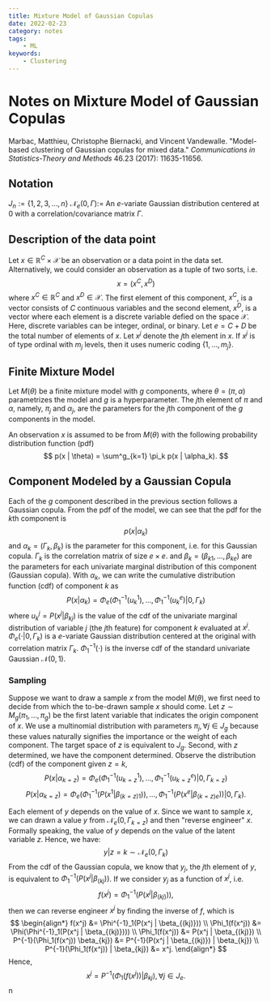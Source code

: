 ```yaml
---
title: Mixture Model of Gaussian Copulas
date: 2022-02-23
category: notes
tags:
    - ML
keywords:
    - Clustering
---
```

# Notes on Mixture Model of Gaussian Copulas
Marbac, Matthieu, Christophe Biernacki, and Vincent Vandewalle. "Model-based clustering of Gaussian copulas for mixed data." _Communications in Statistics-Theory and Methods_ 46.23 (2017): 11635-11656.
## Notation
$J_n := \{1, 2, 3, \dots, n\}$
$\mathcal{N}_e(0, \Gamma) :=$ An $e\text{-variate}$ Gaussian distribution centered at 0 with a correlation/covariance matrix $\Gamma$.
## Description of the data point
Let $x \in \mathbb{R}^C \times \mathcal{X}$ be an observation or a data point in the data set. Alternatively, we could consider an observation as a tuple of two sorts, i.e.
$$
x = (x^C, x^D)
$$
where $x^C \in \mathbb{R}^C$ and $x^D \in \mathcal{X}$.  The first element of this component, $x^C$, is a vector consists of $C$ continuous variables and the second element, $x^D$, is a vector where each element is a discrete variable defied on the space $\mathcal{X}$. Here, discrete variables can be integer, ordinal, or binary. Let $e = C + D$ be the total number of elements of $x$.
Let $x^j$ denote the $j\text{th}$ element in $x$. If $x^j$ is of type ordinal with $m_j$ levels, then it uses numeric coding $\{1, \dots, m_j\}$. 
## Finite Mixture Model
Let $M(\theta)$ be a finite mixture model with $g$ components, where $\theta = (\pi, \alpha)$ parametrizes the model and $g$ is a hyperparameter. The $j\text{th}$ element of $\pi$ and $\alpha$, namely, $\pi_j$ and $\alpha_j$, are the parameters for the $j\text{th}$ component of the $g$  components in the model.

An observation $x$ is assumed to be from $M(\theta)$ with the following probability distribution function (pdf)
$$
p(x | \theta) = \sum^g_{k=1} \pi_k p(x | \alpha_k).
$$
## Component Modeled by a Gaussian Copula
Each of the $g$ component described in the previous section follows a Gaussian copula. From the pdf of the model, we can see that the pdf for the $k\text{th}$ component is
$$
p(x | \alpha_k)
$$
and $\alpha_k = (\Gamma_k, \beta_k)$ is the parameter for this component, i.e. for this Gaussian copula. $\Gamma_k$ is the correlation matrix of size $e \times e$. and  $\beta_k = (\beta_{k1}, \dots, \beta_{ke})$ are the parameters for each univariate marginal distribution of this component (Gaussian copula). With $\alpha_k$, we can write the cumulative distribution function (cdf) of component $k$ as
$$
P(x | \alpha_k) = \Phi_e(\Phi^{-1}_1(u^1_k), \dots, \Phi^{-1}_1(u^e_k) | 0, \Gamma_k)
$$
where $u^j_k = P(x^j | \beta_{kj})$ is the value of the cdf of the univariate marginal distribution of variable $j$ (the $j\text{th}$ feature) for component $k$ evaluated at $x^j$. $\Phi_e(\cdot | 0, \Gamma_k)$ is a $e\text{-variate}$ Gaussian distribution centered at the original with correlation matrix $\Gamma_k$. $\Phi^{-1}_1(\cdot)$ is the inverse cdf of the standard univariate Gaussian $\mathcal{N}(0, 1)$.
### Sampling
Suppose we want to draw a sample $x$ from the model $M(\theta)$, we first need to decide from which the to-be-drawn sample $x$ should come. Let $z \sim M_g(\pi_1, \dots, \pi_g)$  be the first latent variable that indicates the origin component of $x$. We use a multinomial distribution with parameters $\pi_j, \forall j \in J_g$ because these values naturally signifies the importance or the weight of each component. The target space of $z$ is equivalent to $J_g$.
Second, with $z$ determined, we have the component determined. Observe the distribution (cdf) of the component given $z=k$,
$$
P(x | \alpha_{k=z}) = \Phi_e(\Phi^{-1}_1(u^1_{k=z}), \dots, \Phi^{-1}_1(u^e_{k=z}) | 0, \Gamma_{k=z})
$$
$$
P(x | \alpha_{k=z}) = \Phi_e(\Phi^{-1}_1(P(x^1 | \beta_{(k=z)1})), \dots, \Phi^{-1}_1(P(x^e|\beta_{(k=z)e})) | 0, \Gamma_k).
$$

Each element of $y$ depends on the value of $x$. Since we want to sample $x$, we can drawn a value $y$ from $\mathcal{N}_e(0, \Gamma_{k=z})$ and then "reverse engineer" $x$. Formally speaking, the value of $y$ depends on the value of the latent variable $z$. Hence, we have:
$$
y | z=k \sim \mathcal{N}_e(0, \Gamma_k)
$$
From the cdf of the Gaussian copula, we know that $y_j$, the $j\text{th}$ element of $y$, is equivalent to $\Phi^{-1}_1(P(x^j | \beta_{(kj}))$. If we consider $y_j$ as a function of $x^j$, i.e.
$$
f(x^j) = \Phi^{-1}_1(P(x^j | \beta_{(kj)})),
$$
then we can reverse engineer $x^j$ by finding the inverse of $f$, which is
$$
\begin{align*}
f(x^j) &= \Phi^{-1}_1(P(x^j | \beta_{(kj)})) \\
\Phi_1(f(x^j)) &= \Phi(\Phi^{-1}_1(P(x^j | \beta_{(kj)}))) \\
\Phi_1(f(x^j)) &= P(x^j | \beta_{(kj)}) \\
P^{-1}(\Phi_1(f(x^j)) \beta_{kj}) &= P^{-1}(P(x^j | \beta_{(kj)}) | \beta_{kj}) \\
P^{-1}(\Phi_1(f(x^j)) | \beta_{kj}) &= x^j.
\end{align*}
$$
Hence,
$$
x^j = P^{-1}(\Phi_1(f(x^j)) | \beta_{kj}), \forall j \in J_e.
$$n
